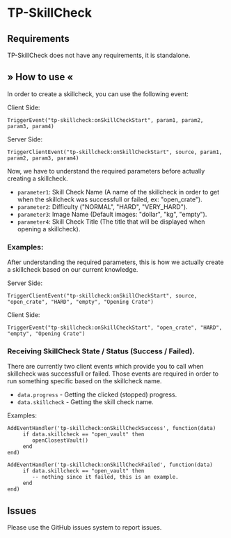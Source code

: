 # TP-SkillCheck

## Requirements

TP-SkillCheck does not have any requirements, it is standalone.


## » How to use «

In order to create a skillcheck, you can use the following event:

Client Side:

```
TriggerEvent("tp-skillcheck:onSkillCheckStart", param1, param2, param3, param4)
```

Server Side:

```
TriggerClientEvent("tp-skillcheck:onSkillCheckStart", source, param1, param2, param3, param4)
```       

Now, we have to understand the required parameters before actually creating a skillcheck.

- `parameter1`: Skill Check Name (A name of the skillcheck in order to get when the skillcheck was successfull or failed, ex: "open_crate").
- `parameter2`: Difficulty ("NORMAL", "HARD", "VERY_HARD").
- `parameter3`: Image Name (Default images: "dollar", "kg", "empty").
- `parameter4`: Skill Check Title (The title that will be displayed when opening a skillcheck).


### Examples: 

After understanding the required parameters, this is how we actually create a skillcheck based on our current knowledge.

Server Side:

```
TriggerClientEvent("tp-skillcheck:onSkillCheckStart", source, "open_crate", "HARD", "empty", "Opening Crate")
```

Client Side:

```
TriggerEvent("tp-skillcheck:onSkillCheckStart", "open_crate", "HARD", "empty", "Opening Crate")
```

### Receiving SkillCheck State / Status (Success / Failed).

There are currently two client events which provide you to call when skillcheck was successfull or failed.
Those events are required in order to run something specific based on the skillcheck name.

- `data.progress` - Getting the clicked (stopped) progress.
- `data.skillcheck` - Getting the skill check name.

Examples: 

```
AddEventHandler('tp-skillcheck:onSkillCheckSuccess', function(data)
     if data.skillcheck == "open_vault" then
        openClosestVault()
     end
end)
```

```
AddEventHandler('tp-skillcheck:onSkillCheckFailed', function(data)
     if data.skillcheck == "open_vault" then
        -- nothing since it failed, this is an example.
     end
end)
```

## Issues

Please use the GitHub issues system to report issues.
